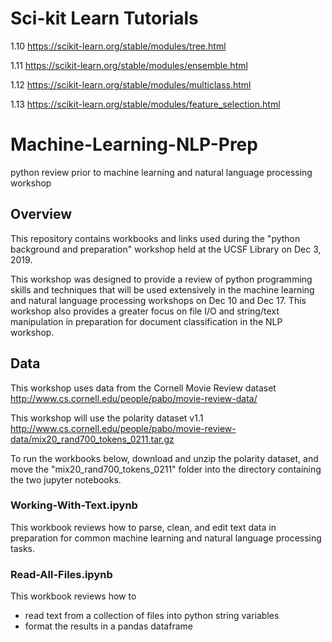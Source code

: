# Sci-kit Learn Tutorials
1.10 https://scikit-learn.org/stable/modules/tree.html

1.11 https://scikit-learn.org/stable/modules/ensemble.html

1.12 https://scikit-learn.org/stable/modules/multiclass.html

1.13 https://scikit-learn.org/stable/modules/feature_selection.html


# Machine-Learning-NLP-Prep

python review prior to machine learning and natural language processing workshop

## Overview

This repository contains workbooks and links used during the "python background and preparation" workshop held at the UCSF Library on Dec 3, 2019. 

This workshop was designed to provide a review of python programming skills and techniques that will be used extensively in the machine learning and natural language processing workshops on Dec 10 and Dec 17. This workshop also provides a greater focus on file I/O and string/text manipulation in preparation for document classification in the NLP workshop.

## Data

This workshop uses data from the Cornell Movie Review dataset http://www.cs.cornell.edu/people/pabo/movie-review-data/

This workshop will use the polarity dataset v1.1 http://www.cs.cornell.edu/people/pabo/movie-review-data/mix20_rand700_tokens_0211.tar.gz

To run the workbooks below, download and unzip the polarity dataset, and move the "mix20_rand700_tokens_0211" folder into the directory containing the two jupyter notebooks.

### Working-With-Text.ipynb

This workbook reviews how to parse, clean, and edit text data in preparation for common machine learning and natural language processing tasks. 

### Read-All-Files.ipynb

This workbook reviews how to 
* read text from a collection of files into python string variables 
* format the results in a pandas dataframe 
